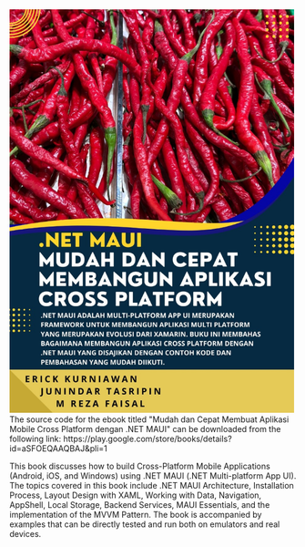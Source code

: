 <img src="https://github.com/ekurniawan/SampleMAUIApp_Source/blob/master/images/cover.jpeg" width="500">
The source code for the ebook titled "Mudah dan Cepat Membuat Aplikasi Mobile Cross Platform dengan .NET MAUI" can be downloaded from the following link: https://play.google.com/store/books/details?id=aSFOEQAAQBAJ&pli=1

This book discusses how to build Cross-Platform Mobile Applications (Android, iOS, and Windows) using .NET MAUI (.NET Multi-platform App UI). The topics covered in this book include .NET MAUI Architecture, Installation Process, Layout Design with XAML, Working with Data, Navigation, AppShell, Local Storage, Backend Services, MAUI Essentials, and the implementation of the MVVM Pattern. The book is accompanied by examples that can be directly tested and run both on emulators and real devices.
